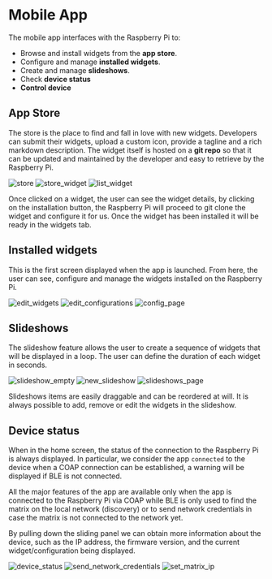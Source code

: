 # Mobile App
The mobile app interfaces with the Raspberry Pi to:

- Browse and install widgets from the **app store**.
- Configure and manage **installed widgets**.
- Create and manage **slideshows**.
- Check **device status**
- **Control device**

## App Store
The store is the place to find and fall in love with new widgets.
Developers can submit their widgets, upload a custom icon, provide a tagline and a rich markdown description.
The widget itself is hosted on a **git repo** so that it can be updated and maintained by the developer and easy to retrieve by the Raspberry Pi.

<div class="screenshots-container">
    <img src="assets/screenshots/store/store.png" alt="store">
    <img src="assets/screenshots/store/store_widget.png" alt="store_widget">
    <img src="assets/screenshots/store/list_widget.png" alt="list_widget">
</div>

Once clicked on a widget, the user can see the widget details, by clicking on the installation button,
the Raspberry Pi will proceed to git clone the widget and configure it for us. Once the widget has been installed it will be ready in the widgets tab.

<div class="pdf-break"></div>

## Installed widgets
This is the first screen displayed when the app is launched.
From here, the user can see, configure and manage the widgets installed on the Raspberry Pi.

<div class="screenshots-container">
    <img src="assets/screenshots/home/edit_widgets.png" alt="edit_widgets">
    <img src="assets/screenshots/home/edit_configurations.png" alt="edit_configurations">
    <img src="assets/screenshots/home/config_page.png" alt="config_page">
</div>

[//]: # (![Image title]&#40;assets/screenshots/home/obama_matrix.png&#41;)

<div class="pdf-break"></div>

## Slideshows
The slideshow feature allows the user to create a sequence of widgets that will be displayed in a loop.
The user can define the duration of each widget in seconds.

<div class="screenshots-container">
    <img src="assets/screenshots/slideshows/slideshow_empty.png" alt="slideshow_empty">
    <img src="assets/screenshots/slideshows/new_slideshow.png" alt="new_slideshow">
    <img src="assets/screenshots/slideshows/slideshows_page.png" alt="slideshows_page">
</div>

Slideshows items are easily draggable and can be reordered at will. It is always possible to add, remove or edit the widgets in the slideshow.

<div class="pdf-break"></div>

## Device status
When in the home screen, the status of the connection to the Raspberry Pi is always displayed. In particular, we consider the app `connected`
to the device when a COAP connection can be established, a warning will be displayed if BLE is not connected.

All the major features of the app are available only when the app is connected to the Raspberry Pi via COAP while BLE is only 
used to find the matrix on the local network (discovery) or to send network credentials in case the matrix is not connected to the network yet.

By pulling down the sliding panel we can obtain more information about the device, such as the IP address, the firmware version, and the current widget/configuration being displayed.

<div class="screenshots-container">
    <img src="assets/screenshots/device/device_status.png" alt="device_status">
    <img src="assets/screenshots/device/send_network_credentials.png" alt="send_network_credentials">
    <img src="assets/screenshots/device/set_matrix_ip.png" alt="set_matrix_ip">
</div>